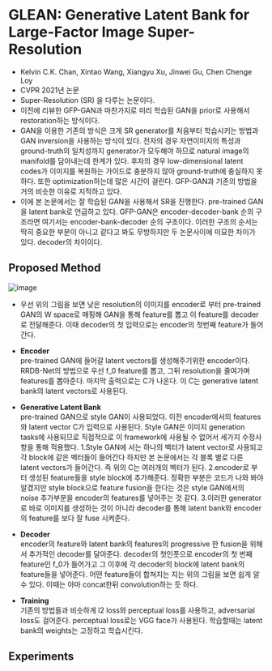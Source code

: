 GLEAN: Generative Latent Bank for Large-Factor Image Super-Resolution
================
+ Kelvin C.K. Chan, Xintao Wang, Xiangyu Xu, Jinwei Gu, Chen Chenge Loy
+ CVPR 2021년 논문
+ Super-Resolution (SR) 을 다루는 논문이다. 
+ 이전에 리뷰한 GFP-GAN과 마찬가지로 미리 학습된 GAN을 prior로 사용해서 restoration하는 방식이다.
+ GAN을 이용한 기존의 방식은 크게 SR generator를 처음부터 학습시키는 방법과 GAN inversion을 사용하는 방식이 있다. 전자의 경우 자연이미지의 특성과 ground-truth의 일치성까지 generator가 모두해야 하므로 natural image의 manifold를 담아내는데 한계가 있다. 후자의 경우 low-dimensional latent codes가 이미지를 복원하는 가이드로 충분하지 않아 ground-truth에 충실하지 못하다. 또한 optimization하는데 많은 시간이 걸린다. GFP-GAN과 기존의 방법을 거의 비슷한 이유로 지적하고 있다.
+ 이에 본 논문에서는 잘 학습된 GAN을 사용해서 SR을 진행한다. pre-trained GAN을 latent bank로 언급하고 있다. GFP-GAN은 encoder-decoder-bank 순의 구조라면 여기서는 encoder-bank-decoder 순의 구조이다. 이러한 구조의 순서는 딱히 중요한 부분이 아니고 같다고 봐도 무방하지만 두 논문사이에 미묘한 차이가 있다. decoder의 차이이다. 

Proposed Method
--------------------
![image](https://user-images.githubusercontent.com/40060713/125558837-29c75b09-3ea6-450c-8366-4f4e46e9fd8f.png)

  + 우선 위의 그림을 보면 낮은 resolution의 이미지를 encoder로 부터 pre-trained GAN의 W space로 매핑해 GAN을 통해 feature를 뽑고 이 feature를 decoder로 전달해준다. 이때 decoder의 첫 입력으로는 encoder의 첫번째 feature가 들어간다. 

  - **Encoder**    
    pre-trained GAN에 들어갈 latent vectors를 생성해주기위한 encoder이다. RRDB-Net의 방법으로 우선 f_0 feature를 뽑고, 그뒤 resolution을 줄여가며 features를 뽑아준다. 마지막 출력으로는 C가 나온다. 이 C는 generative latent bank의 latent vectors로 사용된다.
    
  - **Generative Latent Bank**    
    pre-trained GAN으로 style GAN이 사용되었다. 이전 encoder에서의 features와 latent vector C가 입력으로 사용된다. Style GAN은 이미지 generation tasks에 사용되므로 직접적으로 이 framework에 사용될 수 없어서 세가지 수정사항을 통해 적용했다.
    1.Style GAN에 서는 하나의 벡터가 latent vector로 사용되고 각 block에 같은 벡터들이 들어간다 하지만 본 논문에서는 각 블록 별로 다른 latent vectors가 들어간다. 즉 위의 C는 여러개의 벡터가 된다. 
    2.encoder로 부터 생성된 feature들을 style block에 추가해준다. 정확한 부분은 코드가 나와 봐야 알겠지만 style block으로 feature fusion을 한다는 것은 style GAN에서의 noise 추가부분을 encoder의 features를 넣어주는 것 같다. 
    3.이러한 generator로 바로 이미지를 생성하는 것이 아니라 decoder를 통해 latent bank와 encoder의 feature를 보다 잘 fuse 시켜준다.

  - **Decoder**    
    encoder의 feature와 latent bank의 features의 progressive 한 fusion을 위해서 추가적인 decoder를 달아준다. decoder의 첫인풋으로 encoder의 첫 번째 feature인 f_0가 들어가고 그 이후에 각 decoder의 block에 latent bank의 feature들을 넣어준다. 어떤 feature들이 합쳐지는 지는 위의 그림을 보면 쉽게 알 수 있다. 이때는 아마 concat한뒤 convolution하는 듯 하다. 
   
  - **Training**    
    기존의 방법들과 비슷하게 l2 loss와 perceptual loss를 사용하고, adversarial loss도 걸어준다. perceptual loss로는 VGG face가 사용된다. 학습할때는 latent bank의 weights는 고정하고 학습시킨다. 
    
   
Experiments
------------- 
